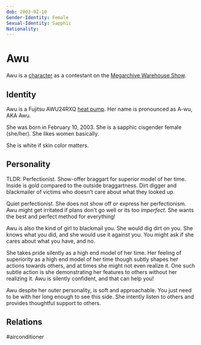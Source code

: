 ```yaml
---
dob: 2003-02-10
Gender-Identity: Female
Sexual-Identity: Sapphic
Nationality:
---
```

# Awu

Awu is a [character](Characters.md) as a contestant on the [Megarchive Warehouse Show](../../../Megarchive%20Warehouse%20Show/Megarchive%20Warehouse%20Show.md).

## Identity

Awu is a Fujitsu AWU24RXQ [heat pump](../../Species/Air%20Conditioners.md). Her name is pronounced as A-wu, AKA Awu.

She was born in February 10, 2003. She is a sapphic cisgender female (she/her). She likes women basically.

She is white if skin color matters.

## Personality
TLDR: Perfectionist. Show-offer braggart for superior model of her time. Inside is gold compared to the outside braggartness. Dirt digger and blackmailer of victims who doesn't care about what they looked up.

Quiet perfectionist. She does not show off or express her perfectionism.  Awu might get irritated if plans don't go well or its too *imperfect*. She wants the best and perfect method for everything!

Awu is also the kind of girl to blackmail you. She would dig dirt on you. She knows what you did, and she would use it against you. You might ask if she cares about what you have, and no.

She takes pride silently as a high end model of her time. Her feeling of superiority as a high end model of her time though subtly shapes her actions towards others, and at times she might not even realize it. One such subtle action is she demonstrating her features to others without her realizing it. Awu is silently confident, and that can help you!

Awu despite her outer personality, is soft and approachable. You just need to be with her long enough to see this side. She intently listen to others and provides thoughtful support to others.

## Relations

#airconditioner 